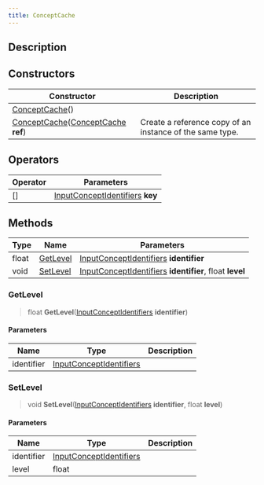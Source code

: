 ```yaml
---
title: ConceptCache
---
```

## Description

## Constructors

| Constructor                                                                                                  | Description                                              |
| ------------------------------------------------------------------------------------------------------------ | -------------------------------------------------------- |
| [ConceptCache](/vext/ref/client/class/conceptcache)()                                                          |                                                          |
| [ConceptCache](/vext/ref/client/class/conceptcache)([ConceptCache](/vext/ref/client/class/conceptcache) **ref**) | Create a reference copy of an instance of the same type. |

## Operators

| Operator | Parameters                                                                     |
| -------- | ------------------------------------------------------------------------------ |
| \[\]     | [InputConceptIdentifiers](/vext/ref/fb/inputconceptidentifiers) **key** |

## Methods

| Type  | Name                  | Parameters                                                                                             |
| ----- | --------------------- | ------------------------------------------------------------------------------------------------------ |
| float | [GetLevel](#getlevel) | [InputConceptIdentifiers](/vext/ref/fb/inputconceptidentifiers) **identifier**                  |
| void  | [SetLevel](#setlevel) | [InputConceptIdentifiers](/vext/ref/fb/inputconceptidentifiers) **identifier**, float **level** |

### GetLevel

> float **GetLevel**([InputConceptIdentifiers](/vext/ref/fb/inputconceptidentifiers) **identifier**)

#### Parameters

| Name       | Type                                                                   | Description |
| ---------- | ---------------------------------------------------------------------- | ----------- |
| identifier | [InputConceptIdentifiers](/vext/ref/fb/inputconceptidentifiers) |             |

### SetLevel

> void **SetLevel**([InputConceptIdentifiers](/vext/ref/fb/inputconceptidentifiers) **identifier**, float **level**)

#### Parameters

| Name       | Type                                                                   | Description |
| ---------- | ---------------------------------------------------------------------- | ----------- |
| identifier | [InputConceptIdentifiers](/vext/ref/fb/inputconceptidentifiers) |             |
| level      | float                                                                  |             |
